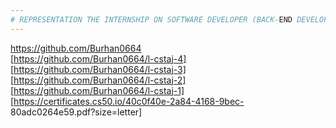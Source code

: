 ```yaml
---
# REPRESENTATION THE INTERNSHIP ON SOFTWARE DEVELOPER (BACK-END DEVELOPER) AS COMPUTER ENGINEER STUDENT .
---
```

https://github.com/Burhan0664<br>
[https://github.com/Burhan0664/l-cstaj-4]<br>
[https://github.com/Burhan0664/l-cstaj-3]<br>
[https://github.com/Burhan0664/l-cstaj-2]<br>
[https://github.com/Burhan0664/l-cstaj-1]<br>
[https://certificates.cs50.io/40c0f40e-2a84-4168-9bec-
80adc0264e59.pdf?size=letter]
